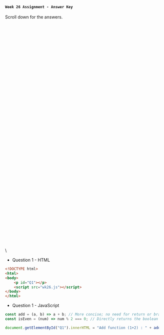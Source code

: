 **`Week 26 Assignment - Answer Key`**
\
\
Scroll down for the answers.
\
\
\
\
\
\
\
\
\
\
\
\
\
\
\
\
\
\
\
\
\
\
\
\
\
\
\
\
\
\
\
\
\
\
\
\
\
\
\
\
\
\
\
\
\
\

- Question 1 - HTML
```html
<!DOCTYPE html>
<html>
<body>
    <p id="Q1"></p>
    <script src="wk26.js"></script>
</body>
</html>
```
- Question 1 - JavaScript
```js
const add = (a, b) => a + b; // More concise; no need for return or braces
const isEven = (num) => num % 2 === 0; // Directly returns the boolean value

document.getElementById("Q1").innerHTML = "Add function (1+2) : " + add(1,2) + "<br>Even check function (7) : " + isEven(7);
```
